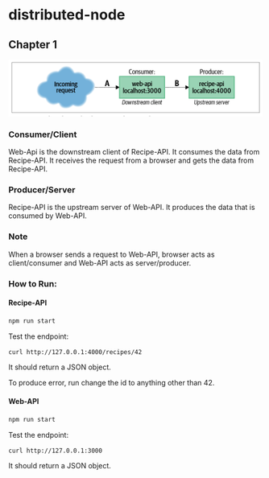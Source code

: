 # distributed-node

## Chapter 1

![Screenshot](assets/producer-consumer.png)

### Consumer/Client

Web-Api is the downstream client of Recipe-API. It consumes the data from Recipe-API.
It receives the request from a browser and gets the data from Recipe-API.

### Producer/Server

Recipe-API is the upstream server of Web-API. It produces the data that is consumed by Web-API.

### Note

When a browser sends a request to Web-API, browser acts as client/consumer and Web-API acts as server/producer.

### How to Run:

#### Recipe-API

```bash
npm run start
```

Test the endpoint:

```bash
curl http://127.0.0.1:4000/recipes/42
```

It should return a JSON object.

To produce error, run change the id to anything other than 42.

#### Web-API

```bash
npm run start
```

Test the endpoint:

```bash
curl http://127.0.0.1:3000
```

It should return a JSON object.
